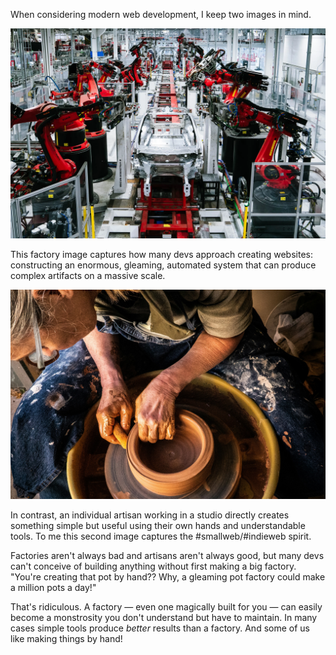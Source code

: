 When considering modern web development, I keep two images in mind.

<img src="/images/2024/02/factory.webp" alt="Gleaming Tesla gigafactory with robots and no people">

This factory image captures how many devs approach creating websites: constructing an enormous, gleaming, automated system that can produce complex artifacts on a massive scale.

<img src="/images/2024/02/artisan.jpg" alt="A potter using their hands to sculpt a clay pot on a wheel">

In contrast, an individual artisan working in a studio directly creates something simple but useful using their own hands and understandable tools. To me this second image captures the #smallweb/#indieweb spirit.

Factories aren't always bad and artisans aren't always good, but many devs can't conceive of building anything without first making a big factory. "You're creating that pot by hand?? Why, a gleaming pot factory could make a million pots a day!"

That's ridiculous. A factory — even one magically built for you — can easily become a monstrosity you don't understand but have to maintain. In many cases simple tools produce _better_ results than a factory. And some of us like making things by hand!
